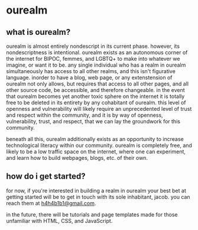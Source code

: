 # ourealm

## what is ourealm?

ourealm is almost entirely nondescript in its current phase. 
however, its nondescriptness is intentional.
ourealm exists as an autonomous corner of the internet for BIPOC, femmes, and LGBTQ+
to make into whatever we imagine, or want it to be. 
any single individual who has a realm in ourealm simultaneously has access to all other realms,
and this isn't figurative language. 
inorder to have a blog, web page, or any extenstension of ourealm not only allows, but requires that 
access to all other pages, and all other source code, be accessible, and therefore changeable. 
in the event that ourealm becomes yet another toxic sphere on the internet it is totally free to be deleted in 
its entirety by any cohabitant of ourealm.
this level of openness and vulnerability will likely require an unprecedented level of trust and respect within the community,
and it is by way of openness, vulnerability, trust, and respect, that we can lay the groundwork for this community.

beneath all this, ourealm additionally exists as an opportunity to increase technological literacy within our community.
ourealm is completely free, and likely to be a low traffic space on the internet, where one can experiment, and learn
how to build webpages, blogs, etc. of their own. 

## how do i get started?

for now, if you're interested in building a realm in ourealm your best bet at getting started will be to get in touch with
its sole inhabitant, jacob. you can reach them at h4h4b1b1@gmail.com. 

in the future, there will be tutorials and page templates made for those unfamiliar with HTML, CSS, and JavaScript. 


